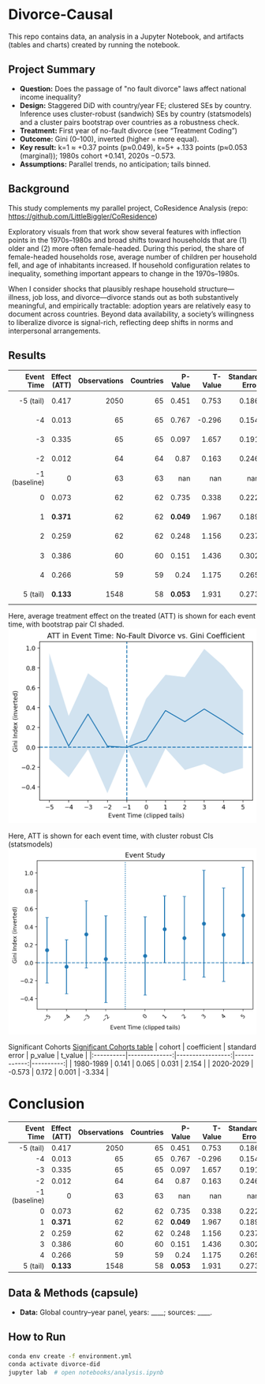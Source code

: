 # Divorce-Causal
This repo contains data, an analysis in a Jupyter Notebook, and artifacts (tables and charts) created by running the notebook. 

## Project Summary
- **Question:** Does the passage of "no fault divorce" laws affect national income inequality?
- **Design:** Staggered DiD with country/year FE; clustered SEs by country. Inference uses cluster-robust (sandwich) SEs by country (statsmodels) and a cluster pairs bootstrap over countries as a robustness check.
- **Treatment:** First year of no-fault divorce (see “Treatment Coding”)
- **Outcome:** Gini (0–100), inverted (higher = more equal).
- **Key result:** k=1 ≈ +0.37 points (p≈0.049), k=5+ +.133 points (p≈0.053 (marginal)); 1980s cohort +0.141, 2020s −0.573.
- **Assumptions:** Parallel trends, no anticipation; tails binned.

## Background

This study complements my parallel project, CoResidence Analysis (repo: https://github.com/LittleBiggler/CoResidence)

Exploratory visuals from that work show several features with inflection points in the 1970s–1980s and broad shifts toward households that are (1) older and (2) more often female-headed. During this period, the share of female-headed households rose, average number of children per household fell, and age of inhabitants increased. If household configuration relates to inequality, something important appears to change in the 1970s–1980s.

When I consider shocks that plausibly reshape household structure—illness, job loss, and divorce—divorce stands out as both substantively meaningful, and empirically tractable: adoption years are relatively easy to document across countries. Beyond data availability, a society’s willingness to liberalize divorce is signal-rich, reflecting deep shifts in norms and interpersonal arrangements.

## Results
|   Event Time |   Effect (ATT) |   Observations |   Countries |   P-Value |   T-Value |   Standard Error | 95% CI        |
|-------------:|---------------:|---------------:|------------:|----------:|----------:|-----------------:|:--------------|
|  -5 (tail) |          0.417 |           2050 |          65 |     0.451 |     0.753 |            0.186 | (0.05, 0.78)  |
|           -4 |          0.013 |             65 |          65 |     0.767 |    -0.296 |            0.154 | (-0.29, 0.31) |
|           -3 |          0.335 |             65 |          65 |     0.097 |     1.657 |            0.191 | (-0.04, 0.71) |
|           -2 |          0.012 |             64 |          64 |     0.87  |     0.163 |            0.246 | (-0.47, 0.49) |
| -1 (baseline) |          0     |             63 |          63 |   nan     |   nan     |          nan     | (nan, nan)    |
|            0 |          0.073 |             62 |          62 |     0.735 |     0.338 |            0.222 | (-0.36, 0.51) |
|            1 |     **0.371** |             62 |          62 | **0.049** |     1.967 |            0.189 | (-0.0, 0.74)  |
|            2 |          0.259 |             62 |          62 |     0.248 |     1.156 |            0.237 | (-0.21, 0.72) |
|            3 |          0.386 |             60 |          60 |     0.151 |     1.436 |            0.302 | (-0.21, 0.98) |
|            4 |          0.266 |             59 |          59 |     0.24  |     1.175 |            0.265 | (-0.25, 0.79) |
|   5 (tail) |      **0.133** |           1548 |          58 | **0.053** |     1.931 |            0.273 | (-0.4, 0.67)  |


Here, average treatment effect on the treated (ATT) is shown for each event time, with bootstrap pair CI shaded.
![Event study line with 95% CI zone](artifact/att_in_event_time.png)


Here, ATT is shown for each event time, with cluster robust CIs (statsmodels)
![Event study scatterplot with bar CI](artifact/event_study_bar.png)


Significant Cohorts
[Significant Cohorts table](artifact/cohort_table_rounded.csv)
| cohort    |   coefficient |   standard error |     p_value |   t_value |
|:----------|--------------:|-----------------:|------------:|----------:|
| 1980-1989 |      0.141 |        0.065 | 0.031   |   2.154 |
| 2020-2029 |     -0.573 |        0.172   | 0.001 |  -3.334 |




# Conclusion

|   Event Time |   Effect (ATT) |   Observations |   Countries |   P-Value |   T-Value |   Standard Error |
|-------------:|---------------:|---------------:|------------:|----------:|----------:|-----------------:|
|          -5 (tail) |          0.417 |           2050 |          65 |     0.451 |     0.753 |            0.186 |
|           -4 |          0.013 |             65 |          65 |     0.767 |    -0.296 |            0.154 |
|           -3 |          0.335 |             65 |          65 |     0.097 |     1.657 |            0.191 |
|           -2 |          0.012 |             64 |          64 |     0.87  |     0.163 |            0.246 |
|           -1 (baseline) |          0     |             63 |          63 |   nan     |   nan     |          nan     |
|            0 |          0.073 |             62 |          62 |     0.735 |     0.338 |            0.222 |
|            1 |          **0.371** |             62 |          62 |     **0.049** |     1.967 |            0.189 |
|            2 |          0.259 |             62 |          62 |     0.248 |     1.156 |            0.237 |
|            3 |          0.386 |             60 |          60 |     0.151 |     1.436 |            0.302 |
|            4 |          0.266 |             59 |          59 |     0.24  |     1.175 |            0.265 |
|            5 (tail) |          **0.133** |           1548 |          58 |     **0.053** |     1.931 |            0.273 |

## Data & Methods (capsule)
- **Data:** Global country–year panel, years: ____; sources: ____.

## How to Run
```bash
conda env create -f environment.yml
conda activate divorce-did
jupyter lab  # open notebooks/analysis.ipynb

